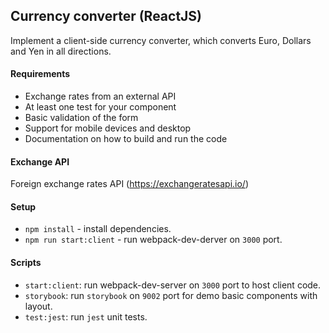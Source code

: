 ## Currency converter (ReactJS)

Implement a client-side currency converter, which converts Euro, Dollars and Yen in all
directions.

#### Requirements
- Exchange rates from an external API
- At least one test for your component
- Basic validation of the form
- Support for mobile devices and desktop
- Documentation on how to build and run the code

#### Exchange API
Foreign exchange rates API (https://exchangeratesapi.io/)

#### Setup
- `npm install` - install dependencies.
- `npm run start:client` - run webpack-dev-derver on `3000` port.

#### Scripts
- `start:client`: run webpack-dev-server on `3000` port to host client code.
- `storybook`: run `storybook` on `9002` port for demo basic components with layout.
- `test:jest`: run `jest` unit tests.

